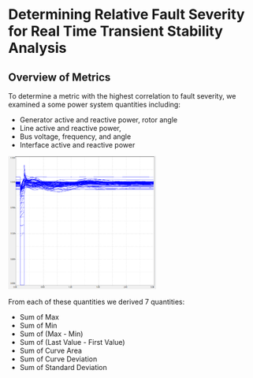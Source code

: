 # Determining Relative Fault Severity for Real Time Transient Stability Analysis
## Overview of Metrics

To determine a metric with the highest correlation to fault severity, we examined a some power system quantities including:
*	Generator active and reactive power, rotor angle
*	Line active and reactive power,
*	Bus voltage, frequency, and angle
*	Interface active and reactive power
  
<img src="https://github.com/VictorAderinto/IEEE_Paper/blob/main/Quantity%20Measurement.png" alt="Description" width="300"/>

From each of these quantities we derived 7 quantities:
* Sum of Max
* Sum of Min
* Sum of (Max - Min)
* Sum of (Last Value - First Value)
* Sum of Curve Area
* Sum of Curve Deviation
* Sum of Standard Deviation
